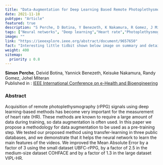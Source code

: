 ```yaml
---
title: "Data-Augmentation for Deep Learning Based Remote Photoplethysmography Methods"
date: 2021-11-18
pubtype: "Article"
featured: true
description: "S Perche, D Botina, Y Benezeth, K Nakamura, R Gomez, J Miteran"
tags: ["Neural networks", "Deep learning","Heart rate","Photoplethysmography"]
image: ""
link: "https://ieeexplore.ieee.org/abstract/document/9657650"
fact: "Interesting little tidbit shown below image on summary and detail page"
weight: 400
sitemap:
  priority : 0.8
---
```


**Simon Perche**, Deivid Botina, Yannick Benezeth, Keisuke Nakamura, Randy Gomez, Johel Miteran \
Published in : [IEEE International Conference on e-Health and Bioengineering](http://www.ehbconference.ro/)

### Abstract
Acquisition of remote photoplethysmography (rPPG) signals using deep learning-based methods has become very important for the measurement of heart rate (HR). These methods are known to require a large amount of data during training, so data augmentation is often used. In this paper we propose a methodology for data augmentation to be used as a pre-training step. We tested our proposed method using transfer-learning in three public databases, and we demonstrate that it helps the neural network to learn the main features of the videos. We improved the Mean Absolute Error by a factor of 3 using the small dataset UBFC-rPPG, by a factor of 2.5 in the medium-size dataset COHFACE and by a factor of 1.3 in the large dataset VIPL-HR.